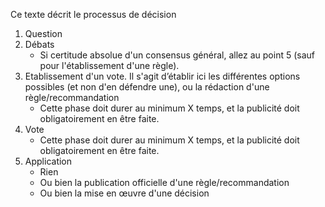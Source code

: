 Ce texte décrit le processus de décision 

1. Question
2. Débats
    * Si certitude absolue d'un consensus général, allez au point 5 (sauf pour l'établissement d'une règle).
3. Etablissement d'un vote. Il s'agit d’établir ici les différentes options possibles (et non d'en défendre une), ou la rédaction d'une règle/recommandation
    * Cette phase doit durer au minimum X temps, et la publicité doit obligatoirement en être faite.
4. Vote
    * Cette phase doit durer au minimum X temps, et la publicité doit obligatoirement en être faite.
5. Application
    * Rien
    * Ou bien la publication officielle d'une règle/recommandation
    * Ou bien la mise en œuvre d'une décision
